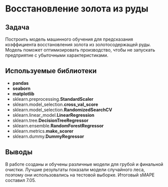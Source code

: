 # Восстановление золота из руды
## Задача
Построить модель машинного обучения для предсказания коэффициента восстановления золота из золотосодержащей руды. Модель поможет оптимизировать производство, чтобы не запускать предприятие с убыточными характеристиками.
## Используемые библиотеки  
- **pandas**  
- **seaborn**  
- **matplotlib**  
- sklearn.preprocessing.**StandardScaler**  
- sklearn.model_selection.**cross_val_score**  
- sklearn.model_selection.**RandomizedSearchCV**  
- sklearn.linear_model.**LinearRegression**  
- sklearn.tree.**DecisionTreeRegressor**  
- sklearn.ensemble.**RandomForestRegressor**  
- sklearn.metrics.**make_scorer**  
- sklearn.dummy.**DummyRegressor**
## Выводы
В работе созданы и обучены различные модели для грубой и финальной очистки. Лучшие результаты показали модели случайного леса, поэтому они использовались на тестовой выборке. Итоговый sMAPE составил 7.05.




